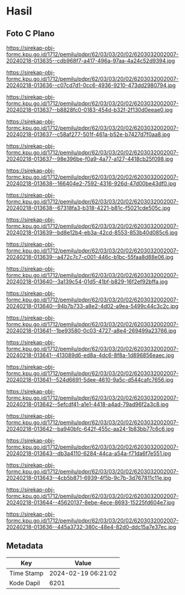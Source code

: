 # Hasil

## Foto C Plano

https://sirekap-obj-formc.kpu.go.id/1712/pemilu/pdpr/62/03/03/20/02/6203032002007-20240218-013635--cdb968f7-a417-496a-97aa-4a24c52d9394.jpg

https://sirekap-obj-formc.kpu.go.id/1712/pemilu/pdpr/62/03/03/20/02/6203032002007-20240218-013636--c07cd7d1-0cc6-4936-9210-473dd2980794.jpg

https://sirekap-obj-formc.kpu.go.id/1712/pemilu/pdpr/62/03/03/20/02/6203032002007-20240218-013637--b8828fc0-0183-454d-b32f-2f130d0eeae0.jpg

https://sirekap-obj-formc.kpu.go.id/1712/pemilu/pdpr/62/03/03/20/02/6203032002007-20240218-013637--c58af277-501f-461a-b52e-b7427d7f0aa8.jpg

https://sirekap-obj-formc.kpu.go.id/1712/pemilu/pdpr/62/03/03/20/02/6203032002007-20240218-013637--98e396be-f0a9-4a77-a127-4418cb25f098.jpg

https://sirekap-obj-formc.kpu.go.id/1712/pemilu/pdpr/62/03/03/20/02/6203032002007-20240218-013638--166404e2-7592-4316-926d-47d00be43df0.jpg

https://sirekap-obj-formc.kpu.go.id/1712/pemilu/pdpr/62/03/03/20/02/6203032002007-20240218-013638--67318fa3-b318-4221-b81c-f5021cde505c.jpg

https://sirekap-obj-formc.kpu.go.id/1712/pemilu/pdpr/62/03/03/20/02/6203032002007-20240218-013639--bd8e12b4-eb3a-42cd-8553-853b40d085c6.jpg

https://sirekap-obj-formc.kpu.go.id/1712/pemilu/pdpr/62/03/03/20/02/6203032002007-20240218-013639--a472c7c7-c001-446c-b1bc-55faa8d88e06.jpg

https://sirekap-obj-formc.kpu.go.id/1712/pemilu/pdpr/62/03/03/20/02/6203032002007-20240218-013640--3a139c54-01d5-41bf-b829-16f2ef92bffa.jpg

https://sirekap-obj-formc.kpu.go.id/1712/pemilu/pdpr/62/03/03/20/02/6203032002007-20240218-013640--94b7b733-a8e2-4d02-a9ea-5499c44c3c2c.jpg

https://sirekap-obj-formc.kpu.go.id/1712/pemilu/pdpr/62/03/03/20/02/6203032002007-20240218-013641--1be93580-0c03-4727-a8e4-269499a23766.jpg

https://sirekap-obj-formc.kpu.go.id/1712/pemilu/pdpr/62/03/03/20/02/6203032002007-20240218-013641--413089d6-ed8a-4dc6-8f8a-1d896856eaec.jpg

https://sirekap-obj-formc.kpu.go.id/1712/pemilu/pdpr/62/03/03/20/02/6203032002007-20240218-013641--524d6691-5dee-4610-9a5c-d544cafc7656.jpg

https://sirekap-obj-formc.kpu.go.id/1712/pemilu/pdpr/62/03/03/20/02/6203032002007-20240218-013642--5efcdf41-a1e1-4418-a4ad-79ad96f2a3c8.jpg

https://sirekap-obj-formc.kpu.go.id/1712/pemilu/pdpr/62/03/03/20/02/6203032002007-20240218-013642--ba940bfc-642f-455c-aa24-1b83bb77c6c6.jpg

https://sirekap-obj-formc.kpu.go.id/1712/pemilu/pdpr/62/03/03/20/02/6203032002007-20240218-013643--db3a4110-6284-44ca-a54a-f71da6f7e551.jpg

https://sirekap-obj-formc.kpu.go.id/1712/pemilu/pdpr/62/03/03/20/02/6203032002007-20240218-013643--4cb5b871-6939-4f5b-9c7b-3d767811c11e.jpg

https://sirekap-obj-formc.kpu.go.id/1712/pemilu/pdpr/62/03/03/20/02/6203032002007-20240218-013644--45620137-8ebe-4ece-8693-15225fd604e7.jpg

https://sirekap-obj-formc.kpu.go.id/1712/pemilu/pdpr/62/03/03/20/02/6203032002007-20240218-013636--445a3732-380c-48e4-82d0-ddc15a7e37ec.jpg


## Metadata

| Key        | Value               |
| ---------- | ------------------- |
| Time Stamp | 2024-02-19 06:21:02 |
| Kode Dapil | 6201                |



